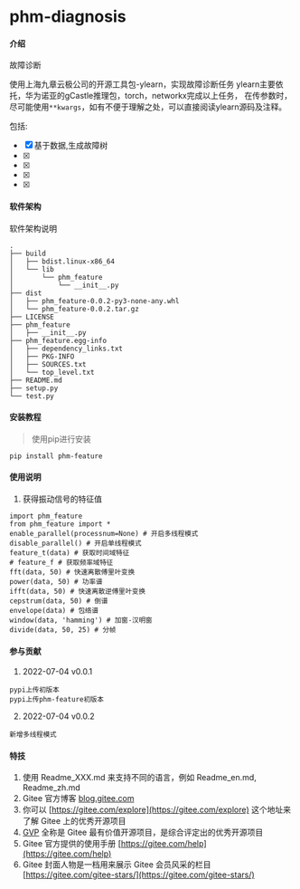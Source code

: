 # phm-diagnosis

#### 介绍

故障诊断

使用上海九章云极公司的开源工具包-ylearn，实现故障诊断任务
ylearn主要依托，华为诺亚的gCastle推理包，torch，networkx完成以上任务，
在传参数时，尽可能使用`**kwargs`，如有不便于理解之处，可以直接阅读ylearn源码及注释。



包括:
- [x] 基于数据,生成故障树
- [x]
- [x]
- [x]
- [x]



#### 软件架构
软件架构说明
```
.
├── build
│   ├── bdist.linux-x86_64
│   └── lib
│       └── phm_feature
│           └── __init__.py
├── dist
│   ├── phm_feature-0.0.2-py3-none-any.whl
│   └── phm_feature-0.0.2.tar.gz
├── LICENSE
├── phm_feature
│   ├── __init__.py
├── phm_feature.egg-info
│   ├── dependency_links.txt
│   ├── PKG-INFO
│   ├── SOURCES.txt
│   └── top_level.txt
├── README.md
├── setup.py
└── test.py
```

#### 安装教程

> 使用pip进行安装
```
pip install phm-feature
```

#### 使用说明

1.  获得振动信号的特征值
```
import phm_feature
from phm_feature import *
enable_parallel(processnum=None) # 开启多线程模式
disable_parallel() # 开启单线程模式
feature_t(data) # 获取时间域特征
# feature_f # 获取频率域特征
fft(data, 50) # 快速离散傅里叶变换
power(data, 50) # 功率谱
ifft(data, 50) # 快速离散逆傅里叶变换
cepstrum(data, 50) # 倒谱
envelope(data) # 包络谱
window(data, 'hamming') # 加窗-汉明窗
divide(data, 50, 25) # 分帧
```

#### 参与贡献

1. 2022-07-04 v0.0.1
```
pypi上传初版本
pypi上传phm-feature初版本
```

2. 2022-07-04 v0.0.2
```
新增多线程模式
```

#### 特技

1.  使用 Readme\_XXX.md 来支持不同的语言，例如 Readme\_en.md, Readme\_zh.md
2.  Gitee 官方博客 [blog.gitee.com](https://blog.gitee.com)
3.  你可以 [https://gitee.com/explore](https://gitee.com/explore) 这个地址来了解 Gitee 上的优秀开源项目
4.  [GVP](https://gitee.com/gvp) 全称是 Gitee 最有价值开源项目，是综合评定出的优秀开源项目
5.  Gitee 官方提供的使用手册 [https://gitee.com/help](https://gitee.com/help)
6.  Gitee 封面人物是一档用来展示 Gitee 会员风采的栏目 [https://gitee.com/gitee-stars/](https://gitee.com/gitee-stars/)



